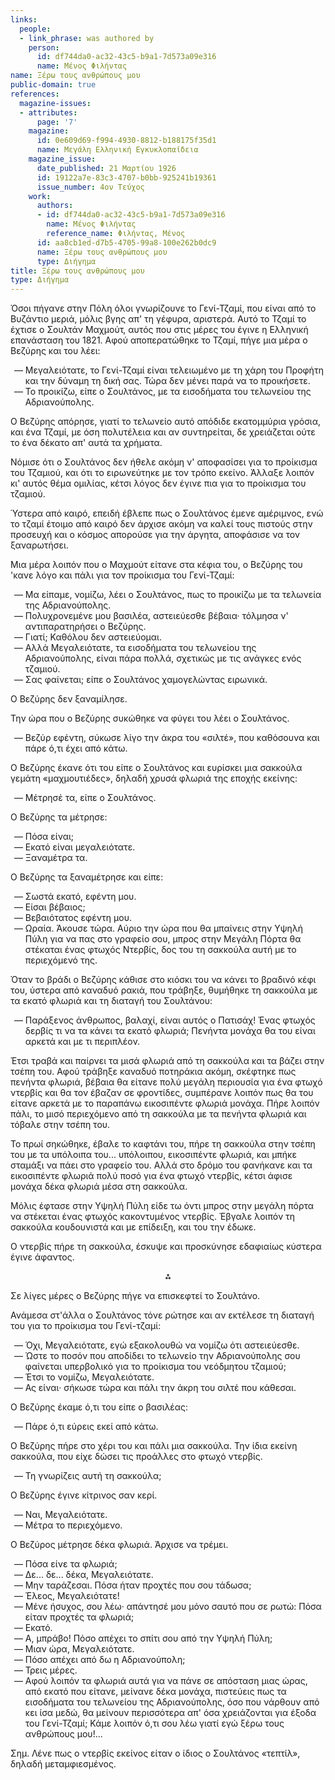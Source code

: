 ```yaml
---
links:
  people:
  - link_phrase: was authored by
    person:
      id: df744da0-ac32-43c5-b9a1-7d573a09e316
      name: Μένος Φιλήντας
name: Ξέρω τους ανθρώπους μου
public-domain: true
references:
  magazine-issues:
  - attributes:
      page: '7'
    magazine:
      id: 0e609d69-f994-4930-8812-b188175f35d1
      name: Μεγάλη Ελληνική Εγκυκλοπαίδεια
    magazine_issue:
      date_published: 21 Μαρτίου 1926
      id: 19122a7e-83c3-4707-b0bb-925241b19361
      issue_number: 4ον Τεύχος
    work:
      authors:
      - id: df744da0-ac32-43c5-b9a1-7d573a09e316
        name: Μένος Φιλήντας
        reference_name: Φιλήντας, Μένος
      id: aa8cb1ed-d7b5-4705-99a8-100e262b0dc9
      name: Ξέρω τους ανθρώπους μου
      type: Διήγημα
title: Ξέρω τους ανθρώπους μου
type: Διήγημα
---
```


<main class="content" itemprop="text">
<p>Όσοι πήγανε στην Πόλη όλοι γνωρίζουνε το Γενί-Τζαμί, που είναι από το Βυζάντιο μεριά, μόλις βγης απ' τη γέφυρα,
αριστερά. Αυτό το Τζαμί το έχτισε ο Σουλτάν Μαχμούτ, αυτός που στις μέρες του έγινε η Ελληνική επανάσταση του 1821. Αφού
αποπερατώθηκε το Τζαμί, πήγε μια μέρα ο Βεζύρης και του λέει:</p>

<ol style="list-style-type: '&mdash; '">
  <li>
    Μεγαλειότατε, το Γενί-Τζαμί είναι τελειωμένο με τη χάρη του Προφήτη και την δύναμη τη δική σας. Τώρα δεν μένει παρά
    να το προικήσετε.
  </li>
  <li>
    Το προικίζω, είπε ο Σουλτάνος, με τα εισοδήματα του τελωνείου της Αδριανούπολης.
  </li>
</ol>

<p>Ο Βεζύρης απόρησε, γιατί το τελωνείο αυτό απόδιδε εκατομμύρια γρόσια, και ένα Τζαμί, με όση πολυτέλεια και αν
συντηρείται, δε χρειάζεται ούτε το ένα δέκατο απ' αυτά τα χρήματα.</p>

<p>Νόμισε ότι ο Σουλτάνος δεν ήθελε ακόμη ν' αποφασίσει για το προίκισμα του Τζαμιού, και ότι το ειρωνεύτηκε με τον τρόπο
εκείνο. Άλλαξε λοιπόν κι' αυτός θέμα ομιλίας, κέτσι λόγος δεν έγινε πια για το προίκισμα του τζαμιού.</p>

<p>Ύστερα από καιρό, επειδή έβλεπε πως ο Σουλτάνος έμενε αμέριμνος, ενώ το τζαμί έτοιμο από καιρό δεν άρχισε ακόμη να καλεί
τους πιστούς στην προσευχή και ο κόσμος απορούσε για την άργητα, αποφάσισε να τον ξαναρωτήσει.</p>

<p>Μια μέρα λοιπόν που ο Μαχμούτ είτανε στα κέφια του, ο Βεζύρης του 'κανε λόγο και πάλι για τον προίκισμα του Γενί-Τζαμί:</p>

<ol style="list-style-type: '&mdash; '">
  <li>Μα είπαμε, νομίζω, λέει ο Σουλτάνος, πως το προικίζω με τα τελωνεία της Αδριανούπολης.</li>
  <li>Πολυχρονεμένε μου βασιλέα, αστειεύεσθε βέβαια· τόλμησα ν' αντιπαρατηρήσει ο Βεζύρης.</li>
  <li>Γιατί; Καθόλου δεν αστειεύομαι.</li>
  <li>
    Αλλά Μεγαλειότατε, τα εισοδήματα του τελωνείου της Αδριανούπολης, είναι πάρα πολλά, σχετικώς με τις ανάγκες ενός
    τζαμιού.
  </li>
  <li>Σας φαίνεται; είπε ο Σουλτάνος χαμογελώντας ειρωνικά.</li>
</ol>

<p>Ο Βεζύρης δεν ξαναμίλησε.</p>

<p>Την ώρα που ο Βεζύρης συκώθηκε να φύγει του λέει ο Σουλτάνος.</p>

<ol style="list-style-type: '&mdash; '">
  <li>Βεζύρ εφέντη, σύκωσε λίγο την άκρα του «σιλτέ», που καθόσουνα και πάρε ό,τι έχει από κάτω.</li>
</ol>

<p>Ο Βεζύρης έκανε ότι του είπε ο Σουλτάνος και ευρίσκει μια σακκούλα γεμάτη «μαχμουτιέδες», δηλαδή χρυσά φλωριά της εποχής
εκείνης:</p>

<ol style="list-style-type: '&mdash; '">
  <li>Μέτρησέ τα, είπε ο Σουλτάνος.</li>
</ol>

<p>Ο Βεζύρης τα μέτρησε:</p>

<ol style="list-style-type: '&mdash; '">
  <li>Πόσα είναι;</li>
  <li>Εκατό είναι μεγαλειότατε.</li>
  <li>Ξαναμέτρα τα.</li>
</ol>

<p>Ο Βεζύρης τα ξαναμέτρησε και είπε:</p>

<ol style="list-style-type: '&mdash; '">
  <li>Σωστά εκατό, εφέντη μου.</li>
  <li>Είσαι βέβαιος;</li>
  <li>Βεβαιότατος εφέντη μου.</li>
  <li>
    Ωραία. Άκουσε τώρα. Αύριο την ώρα που θα μπαίνεις στην Υψηλή Πύλη για να πας στο γραφείο σου, μπρος στην Μεγάλη
    Πόρτα θα στέκαται ένας φτωχός Ντερβίς, δος του τη σακκούλα αυτή με το περιεχόμενό της.
  </li>
</ol>

<p>Όταν το βράδι ο Βεζύρης κάθισε στο κιόσκι του να κάνει το βραδινό κέφι του, ύστερα από καναδυό ρακιά, που τράβηξε,
θυμήθηκε τη σακκούλα με τα εκατό φλωριά και τη διαταγή του Σουλτάνου:</p>

<ol style="list-style-type: '&mdash; '">
  <li>
    Παράξενος άνθρωπος, βαλαχί, είναι αυτός ο Πατισάχ! Ένας φτωχός δερβίς τι να τα κάνει τα εκατό φλωριά; Πενήντα μονάχα
    θα του είναι αρκετά και με τι περιπλέον.
  </li>
</ol>

<p>Έτσι τραβά και παίρνει τα μισά φλωριά από τη σακκούλα και τα βάζει στην τσέπη του. Αφού τράβηξε καναδυό ποτηράκια ακόμη,
σκέφτηκε πως πενήντα φλωριά, βέβαια θα είτανε πολύ μεγάλη περιουσία για ένα φτωχό ντερβίς και θα τον έβαζαν σε
φροντίδες, συμπέρανε λοιπόν πως θα του είτανε αρκετά με το παραπάνω εικοσιπέντε φλωριά μονάχα. Πήρε λοιπόν πάλι, το μισό
περιεχόμενο από τη σακκούλα με τα πενήντα φλωριά και τόβαλε στην τσέπη του.</p>

<p>Το πρωί σηκώθηκε, έβαλε το καφτάνι του, πήρε τη σακκούλα στην τσέπη του με τα υπόλοιπα του... υπόλοιπου, εικοσιπέντε
φλωριά, και μπήκε σταμάξι να πάει στο γραφείο του. Αλλά στο δρόμο του φανήκανε και τα εικοσιπέντε φλωριά πολύ ποσό για
ένα φτωχό ντερβίς, κέτσι άφισε μονάχα δέκα φλωριά μέσα στη σακκούλα.</p>

<p>Μόλις έφτασε στην Υψηλή Πύλη είδε τω όντι μπρος στην μεγάλη πόρτα να στέκεται ένας φτωχός κακοντυμένος ντερβίς. Έβγαλε
λοιπόν τη σακκούλα κουδουνιστά και με επίδειξη, και του την έδωκε.</p>

<p>Ο ντερβίς πήρε τη σακκούλα, έσκυψε και προσκύνησε εδαφιαίως κύστερα έγινε άφαντος.</p>

<div style="text-align: center; margin-bottom: 1em">⁂</div>

<p>Σε λίγες μέρες ο Βεζύρης πήγε να επισκεφτεί το Σουλτάνο.</p>

<p>Ανάμεσα στ'άλλα ο Σουλτάνος τόνε ρώτησε και αν εκτέλεσε τη διαταγή του για το προίκισμα του Γενί-τζαμί:</p>

<ol style="list-style-type: '&mdash; '">
  <li>Όχι, Μεγαλειότατε, εγώ εξακολουθώ να νομίζω ότι αστειεύεσθε.</li>
  <li>
    Ώστε το ποσόν που αποδίδει το τελωνείο την Αδριανούπολης σου φαίνεται υπερβολικό για το προίκισμα του νεόδμητου
    τζαμιού;
  </li>
  <li>Έτσι το νομίζω, Μεγαλειότατε.</li>
  <li>Ας είναι· σήκωσε τώρα και πάλι την άκρη του σιλτέ που κάθεσαι.</li>
</ol>

<p>Ο Βεζύρης έκαμε ό,τι του είπε ο βασιλέας:</p>

<ol style="list-style-type: '&mdash; '">
  <li>Πάρε ό,τι εύρεις εκεί από κάτω.</li>
</ol>

<p>Ο Βεζύρης πήρε στο χέρι του και πάλι μια σακκούλα. Την ίδια εκείνη σακκούλα, που είχε δώσει τις προάλλες στο φτωχό
ντερβίς.</p>

<ol style="list-style-type: '&mdash; '">
  <li>Τη γνωρίζεις αυτή τη σακκούλα;</li>
</ol>

<p>Ο Βεζύρης έγινε κίτρινος σαν κερί.</p>

<ol style="list-style-type: '&mdash; '">
  <li>Ναι, Μεγαλειότατε.</li>
  <li>Μέτρα το περιεχόμενο.</li>
</ol>

<p>Ο Βεζύρος μέτρησε δέκα φλωριά. Άρχισε να τρέμει.</p>

<ol style="list-style-type: '&mdash; '">
  <li>Πόσα είνε τα φλωριά;</li>
  <li>Δε... δε... δέκα, Μεγαλειότατε.</li>
  <li>Μην ταράζεσαι. Πόσα ήταν προχτές που σου τάδωσα;</li>
  <li>Έλεος, Μεγαλειότατε!</li>
  <li>Μένε ήσυχος, σου λέω· απάντησέ μου μόνο σαυτό που σε ρωτώ: Πόσα είταν προχτές τα φλωριά;</li>
  <li>Εκατό.</li>
  <li>Α, μπράβο! Πόσο απέχει το σπίτι σου από την Υψηλή Πύλη;</li>
  <li>Μιαν ώρα, Μεγαλειότατε.</li>
  <li>Πόσο απέχει από δω η Αδριανούπολη;</li>
  <li>Τρεις μέρες.</li>
  <li>
    Αφού λοιπόν τα φλωριά αυτά για να πάνε σε απόσταση μιας ώρας, από εκατό που είτανε, μείνανε δέκα μονάχα, πιστεύεις
    πως τα εισοδήματα του τελωνείου της Αδριανούπολης, όσο που νάρθουν από κει ίσα μεδώ, θα μείνουν περισσότερα απ' όσα
    χρειάζονται για έξοδα του Γενί-Τζαμί; Κάμε λοιπόν ό,τι σου λέω γιατί εγώ ξέρω τους ανθρώπους μου!...
  </li>
</ol>

<p>Σημ. Λένε πως ο ντερβίς εκείνος είταν ο ίδιος ο Σουλτάνος «τεπτίλ», δηλαδή μεταμφιεσμένος.</p>
</main>
